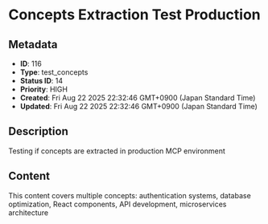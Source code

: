 # Concepts Extraction Test Production

## Metadata

- **ID**: 116
- **Type**: test_concepts
- **Status ID**: 14
- **Priority**: HIGH
- **Created**: Fri Aug 22 2025 22:32:46 GMT+0900 (Japan Standard Time)
- **Updated**: Fri Aug 22 2025 22:32:46 GMT+0900 (Japan Standard Time)

## Description

Testing if concepts are extracted in production MCP environment

## Content

This content covers multiple concepts: authentication systems, database optimization, React components, API development, microservices architecture
